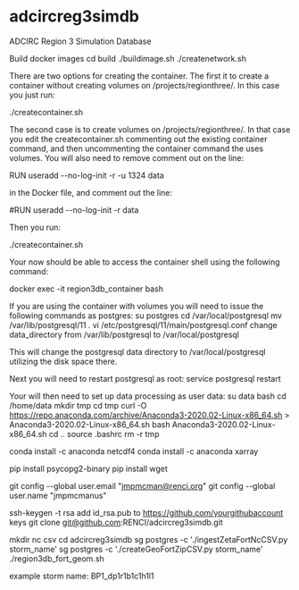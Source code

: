 # adcircreg3simdb
ADCIRC Region 3 Simulation Database

Build docker images
cd build
./buildimage.sh
./createnetwork.sh

There are two options for creating the container. The first it to create a container without creating 
volumes on /projects/regionthree/. In this case you just run:

./createcontainer.sh

The second case is to create volumes on /projects/regionthree/. In that case you edit the createcontainer.sh
commenting out the existing container command, and then uncommenting the container command the uses volumes.
You will also need to remove comment out on the line:

RUN useradd --no-log-init -r -u 1324 data

in the Docker file, and comment out the line:

#RUN useradd --no-log-init -r data
  
Then you run:

./createcontainer.sh

Your now should be able to access the container shell using the following command:

docker exec -it region3db_container bash

If you are using the container with volumes you will need to issue the following commands as postgres:
su postgres
cd /var/local/postgresql
mv /var/lib/postgresql/11 .
vi /etc/postgresql/11/main/postgresql.conf
change data_directory from /var/lib/postgresql to /var/local/postgresql

This will change the postgresql data directory to /var/local/postgresql utilizing the disk space there.

Next you will need to restart postgresql as root:
service postgresql restart

Your will then need to set up data processing as user data:
su data
bash 
cd /home/data
mkdir tmp
cd tmp
curl -O https://repo.anaconda.com/archive/Anaconda3-2020.02-Linux-x86_64.sh > Anaconda3-2020.02-Linux-x86_64.sh
bash Anaconda3-2020.02-Linux-x86_64.sh
cd ..
source .bashrc
rm -r tmp

conda install -c anaconda netcdf4
conda install -c anaconda xarray

pip install psycopg2-binary
pip install wget

git config --global user.email "jmpmcman@renci.org"
git config --global user.name "jmpmcmanus"

ssh-keygen -t rsa
add id_rsa.pub to https://github.com/yourgithubaccount keys
git clone git@github.com:RENCI/adcircreg3simdb.git 

mkdir nc csv
cd adcircreg3simdb 
sg postgres -c './ingestZetaFortNcCSV.py storm_name'
sg postgres -c './createGeoFortZipCSV.py storm_name'
./region3db_fort_geom.sh

example storm name:  BP1_dp1r1b1c1h1l1
